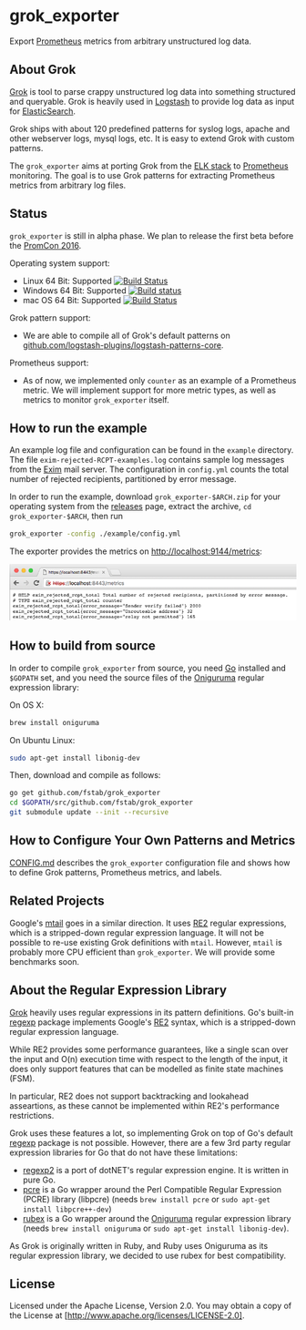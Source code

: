 grok_exporter
=============

Export [Prometheus] metrics from arbitrary unstructured log data.

About Grok
----------

[Grok] is tool to parse crappy unstructured log data into something structured and queryable.
Grok is heavily used in [Logstash] to provide log data as input for [ElasticSearch].

Grok ships with about 120 predefined patterns for syslog logs, apache and other webserver logs, mysql logs, etc.
It is easy to extend Grok with custom patterns.

The `grok_exporter` aims at porting Grok from the [ELK stack] to [Prometheus] monitoring.
The goal is to use Grok patterns for extracting Prometheus metrics from arbitrary log files.

Status
------

`grok_exporter` is still in alpha phase. We plan to release the first beta before the [PromCon 2016](https://promcon.io).

Operating system support:

* Linux 64 Bit: Supported [![Build Status](https://travis-ci.org/fstab/grok_exporter.svg?branch=master)](https://travis-ci.org/fstab/grok_exporter)
* Windows 64 Bit: Supported [![Build status](https://ci.appveyor.com/api/projects/status/d8aq0pa3yfoapd69?svg=true)](https://ci.appveyor.com/project/fstab/grok-exporter)
* mac OS 64 Bit: Supported [![Build Status](https://travis-ci.org/fstab/grok_exporter.svg?branch=master)](https://travis-ci.org/fstab/grok_exporter)

Grok pattern support:

* We are able to compile all of Grok's default patterns on [github.com/logstash-plugins/logstash-patterns-core](https://github.com/logstash-plugins/logstash-patterns-core/tree/818b7aa60d3c2fea008ea673dbbc49179c6df2c8/patterns).

Prometheus support:

* As of now, we implemented only `counter` as an example of a Prometheus metric. We will implement support for more metric types, as well as metrics to monitor `grok_exporter` itself.

How to run the example
----------------------

An example log file and configuration can be found in the `example` directory. The file `exim-rejected-RCPT-examples.log` contains sample log messages from the [Exim] mail server.
The configuration in `config.yml` counts the total number of rejected recipients, partitioned by error message.

In order to run the example, download `grok_exporter-$ARCH.zip` for your operating system from the [releases] page, extract the archive, `cd grok_exporter-$ARCH`, then run

```bash
grok_exporter -config ./example/config.yml
```

The exporter provides the metrics on [http://localhost:9144/metrics]:

![screenshot.png]

How to build from source
-----------------------

In order to compile `grok_exporter` from source, you need [Go] installed and `$GOPATH` set, and you need the source files of the [Oniguruma] regular expression library:

On OS X:

```bash
brew install oniguruma
```

On Ubuntu Linux:

```bash
sudo apt-get install libonig-dev
```

Then, download and compile as follows:

```bash
go get github.com/fstab/grok_exporter
cd $GOPATH/src/github.com/fstab/grok_exporter
git submodule update --init --recursive
```

How to Configure Your Own Patterns and Metrics
----------------------------------------------

[CONFIG.md] describes the `grok_exporter` configuration file and shows how to define Grok patterns, Prometheus metrics, and labels.

Related Projects
----------------

Google's [mtail] goes in a similar direction. It uses [RE2] regular expressions, which is a stripped-down regular expression language. It will not be possible to re-use existing Grok definitions with `mtail`. However, `mtail` is probably more CPU efficient than `grok_exporter`. We will provide some benchmarks soon.

About the Regular Expression Library
------------------------------------

[Grok] heavily uses regular expressions in its pattern definitions. Go's built-in [regexp] package implements Google's [RE2] syntax, which is a stripped-down regular expression language.

While RE2 provides some performance guarantees, like a single scan over the input and O(n) execution time with respect to the length of the input, it does only support features that can be modelled as finite state machines (FSM).

In particular, RE2 does not support backtracking and lookahead asseartions, as these cannot be implemented within RE2's performance restrictions.

Grok uses these features a lot, so implementing Grok on top of Go's default [regexp] package is not possible. However, there are a few 3rd party regular expression libraries for Go that do not have these limitations:

* [regexp2] is a port of dotNET's regular expression engine. It is written in pure Go.
* [pcre] is a Go wrapper around the Perl Compatible Regular Expression (PCRE) library (libpcre) (needs `brew install pcre` or `sudo apt-get install libpcre++-dev`)
* [rubex] is a Go wrapper around the [Oniguruma] regular expression library (needs `brew install oniguruma` or `sudo apt-get install libonig-dev`).

As Grok is originally written in Ruby, and Ruby uses Oniguruma as its regular expression library, we decided to use rubex for best compatibility.

License
-------

Licensed under the Apache License, Version 2.0.
You may obtain a copy of the License at [http://www.apache.org/licenses/LICENSE-2.0].

[Prometheus]: https://prometheus.io/
[Grok]: https://www.elastic.co/guide/en/logstash/current/plugins-filters-grok.html
[Logstash]: https://www.elastic.co/products/logstash
[ElasticSearch]: https://www.elastic.co/
[ELK stack]: https://www.elastic.co/webinars/introduction-elk-stack
[Exim]: http://www.exim.org/
[Go]: https://golang.org/
[Oniguruma]: https://github.com/kkos/oniguruma
[screenshot.png]: screenshot.png
[releases]: https://github.com/fstab/grok_exporter/releases
[http://localhost:9144/metrics]: http://localhost:9144/metrics
[CONFIG.md]: CONFIG.md
[regexp]: https://golang.org/pkg/regexp
[RE2]: https://github.com/google/re2/wiki/Syntax
[mtail]: https://github.com/google/mtail
[regexp2]: https://github.com/dlclark/regexp2
[pcre]: https://github.com/glenn-brown/golang-pkg-pcre
[libpcre]: http://www.pcre.org
[rubex]: https://github.com/moovweb/rubex
[http://www.apache.org/licenses/LICENSE-2.0]: http://www.apache.org/licenses/LICENSE-2.0
